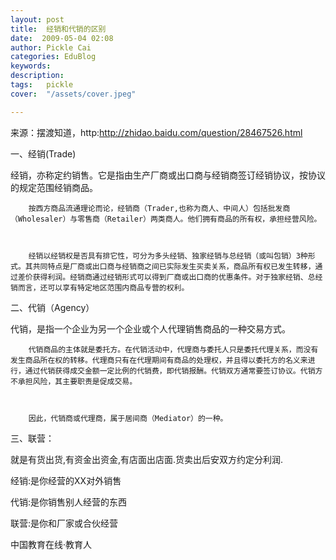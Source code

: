 ```yaml
---
layout: post  
title:  经销和代销的区别  
date:  2009-05-04 02:08  
author: Pickle Cai  
categories: EduBlog  
keywords: 
description:   
tags:	pickle   
cover:  "/assets/cover.jpeg"  

---  
```

    
来源：摆渡知道，http:http://zhidao.baidu.com/question/28467526.html



 



一、经销(Trade) 



经销，亦称定约销售。它是指由生产厂商或出口商与经销商签订经销协议，按协议的规定范围经销商品。



        按西方商品流通理论而论，经销商（Trader,也称为商人、中间人）包括批发商（Wholesaler）与零售商（Retailer）两类商人。他们拥有商品的所有权，承担经营风险。



        经销以经销权是否具有排它性，可分为多头经销、独家经销与总经销（或叫包销）3种形式。其共同特点是厂商或出口商与经销商之间已实际发生买卖关系，商品所有权已发生转移，通过差价获得利润。经销商通过经销形式可以得到厂商或出口商的优惠条件。对于独家经销、总经销而言，还可以享有特定地区范围内商品专营的权利。 



二、代销（Agency） 



代销，是指一个企业为另一个企业或个人代理销售商品的一种交易方式。



        代销商品的主体就是委托方。在代销活动中，代理商与委托人只是委托代理关系，而没有发生商品所在权的转移。代理商只有在代理期间有商品的处理权，并且得以委托方的名义来进行，通过代销获得成交金额一定比例的代销费，即代销报酬。代销双方通常要签订协议。代销方不承担风险，其主要职责是促成交易。



        因此，代销商或代理商，属于居间商（Mediator）的一种。 



 



三、联营：



就是有货出货,有资金出资金,有店面出店面.货卖出后安双方约定分利润. 



 



经销:是你经营的XX对外销售 

代销:是你销售别人经营的东西 

联营:是你和厂家或合伙经营 



		    
 中国教育在线·教育人

